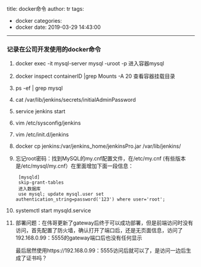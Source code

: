 title: docker命令
author: tr
tags:
  - docker
categories:
  - docker
date: 2019-03-29 14:43:00
---
### 记录在公司开发使用的docker命令

1. docker exec -it mysql-server mysql -uroot -p 进入容器mysql

2. docker inspect containerID |grep Mounts -A 20 查看容器挂载目录

3. ps -ef | grep mysql

4. cat /var/lib/jenkins/secrets/initialAdminPassword

5. service jenkins start

6. vim /etc/sysconfig/jenkins

7. vim /etc/init.d/jenkins

8. docker cp jenkins:/var/jenkins_home/jenkinsPro.jar /var/lib/jenkins/

9. 忘记root密码：找到MySQL的my.cnf配置文件，在/etc/my.cnf (有些版本是/etc/mysql/my.cnf）在里面增加下面一段信息：

        [mysqld]
        skip-grant-tables
        进入数据库
        use mysql; update mysql.user set 	authentication_string=password('123') where user='root';

10. systemctl start mysqld.service

11.	部署问题：在伟哥更新了gateway后终于可以成功部署，但是前端访问时没有访问，首先配置了防火墙，确认打开了端口后，还是无页面信息，访问了192.168.0.99：5555的gateway端口后也没有任何显示

	最后居然使用https://192.168.0.99：5555访问后就可以了，是访问一边后生成了证书吗？
     
